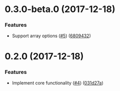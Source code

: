 <a name="0.3.0-beta.0"></a>
# 0.3.0-beta.0 (2017-12-18)


### Features

* Support array options ([#5](https://github.com/ls-age/expose/issues/5)) ([6809432](https://github.com/ls-age/expose/commits/6809432))




<a name="0.2.0"></a>
# 0.2.0 (2017-12-18)


### Features

* Implement core functionality ([#4](https://github.com/ls-age/expose/issues/4)) ([031d27a](https://github.com/ls-age/expose/commits/031d27a))



